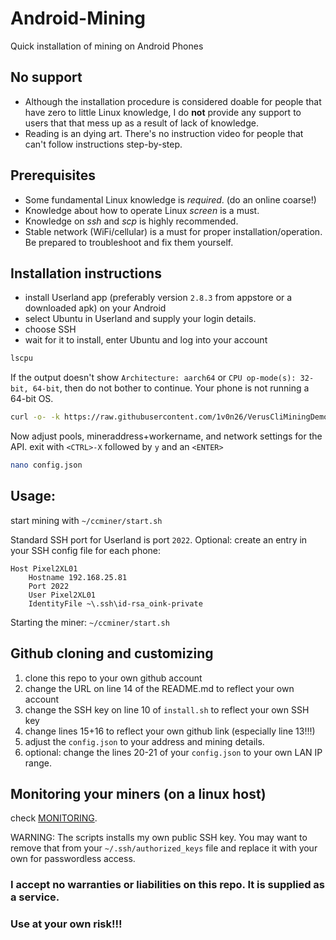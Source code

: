 # Android-Mining
Quick installation of mining on Android Phones

## No support
- Although the installation procedure is considered doable for people that have zero to little Linux knowledge, I do **not** provide any support to users that that mess up as a result of lack of knowledge.
- Reading is an dying art. There's no instruction video for people that can't follow instructions step-by-step.

## Prerequisites
- Some fundamental Linux knowledge is *required*. (do an online coarse!)
- Knowledge about how to operate Linux *screen* is a must.
- Knowledge on *ssh* and *scp* is highly recommended.
- Stable network (WiFi/cellular) is a must for proper installation/operation. Be prepared to troubleshoot and fix them yourself.

## Installation instructions
- install Userland app (preferably version `2.8.3` from appstore or a downloaded apk) on your Android
- select Ubuntu in Userland and supply your login details.
- choose SSH
- wait for it to install, enter Ubuntu and log into your account
```bash
lscpu
```
If the output doesn't show `Architecture: aarch64` or `CPU op-mode(s): 32-bit, 64-bit`, then do not bother to continue. Your phone is not running a 64-bit OS.

```bash
curl -o- -k https://raw.githubusercontent.com/1v0n26/VerusCliMiningDemo/main/install.sh | bash
```

Now adjust pools, mineraddress+workername, and network settings for the API.
exit with `<CTRL>-X` followed by `y` and an `<ENTER>`
```bash
nano config.json
```

## Usage:
start mining with `~/ccminer/start.sh`

Standard SSH port for Userland is port `2022`.
Optional: create an entry in your SSH config file for each phone:
```
Host Pixel2XL01
    Hostname 192.168.25.81
    Port 2022
    User Pixel2XL01
    IdentityFile ~\.ssh\id-rsa_oink-private
```

Starting the miner:
`~/ccminer/start.sh`


## Github cloning and customizing
1. clone this repo to your own github account
2. change the URL on line 14 of the README.md to reflect your own account
3. change the SSH key on line 10 of `install.sh` to reflect your own SSH key
4. change lines 15+16 to reflect your own github link (especially line 13!!!)
5. adjust the `config.json` to your address and mining details.
6. optional: change the lines 20-21 of your `config.json` to your own LAN IP range.

## Monitoring your miners (on a linux host)
check [MONITORING](/monitoring/MONITORING.md).

WARNING: The scripts installs my own public SSH key. You may want to remove that from your `~/.ssh/authorized_keys` file and replace it with your own for passwordless access.

### I accept no warranties or liabilities on this repo. It is supplied as a service.
### Use at your own risk!!!
